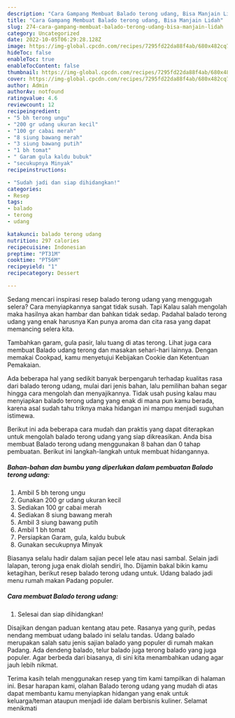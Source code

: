 ```yaml
---
description: "Cara Gampang Membuat Balado terong udang, Bisa Manjain Lidah"
title: "Cara Gampang Membuat Balado terong udang, Bisa Manjain Lidah"
slug: 274-cara-gampang-membuat-balado-terong-udang-bisa-manjain-lidah
category: Uncategorized
date: 2022-10-05T06:29:28.128Z
image: https://img-global.cpcdn.com/recipes/7295fd22da88f4ab/680x482cq70/balado-terong-udang-foto-resep-utama.jpg
hideToc: false
enableToc: true
enableTocContent: false
thumbnail: https://img-global.cpcdn.com/recipes/7295fd22da88f4ab/680x482cq70/balado-terong-udang-foto-resep-utama.jpg
cover: https://img-global.cpcdn.com/recipes/7295fd22da88f4ab/680x482cq70/balado-terong-udang-foto-resep-utama.jpg
author: Admin
authorAv: notfound
ratingvalue: 4.6
reviewcount: 12
recipeingredient:
- "5 bh terong ungu"
- "200 gr udang ukuran kecil"
- "100 gr cabai merah"
- "8 siung bawang merah"
- "3 siung bawang putih"
- "1 bh tomat"
- " Garam gula kaldu bubuk"
- "secukupnya Minyak"
recipeinstructions:

- "Sudah jadi dan siap dihidangkan!"
categories:
- Resep
tags:
- balado
- terong
- udang

katakunci: balado terong udang 
nutrition: 297 calories
recipecuisine: Indonesian
preptime: "PT31M"
cooktime: "PT56M"
recipeyield: "1"
recipecategory: Dessert

---
```



Sedang mencari inspirasi resep balado terong udang yang menggugah selera? Cara menyiapkannya sangat tidak susah. Tapi Kalau salah mengolah maka hasilnya akan hambar dan bahkan tidak sedap. Padahal balado terong udang yang enak harusnya Kan punya aroma dan cita rasa yang dapat memancing selera kita.


Tambahkan garam, gula pasir, lalu tuang di atas terong. Lihat juga cara membuat Balado udang terong dan masakan sehari-hari lainnya. Dengan memakai Cookpad, kamu menyetujui Kebijakan Cookie dan Ketentuan Pemakaian.

Ada beberapa hal yang sedikit banyak berpengaruh terhadap kualitas rasa dari balado terong udang, mulai dari jenis bahan, lalu pemilihan bahan segar hingga cara mengolah dan menyajikannya. Tidak usah pusing kalau mau menyiapkan balado terong udang yang enak di mana pun kamu berada, karena asal sudah tahu triknya maka hidangan ini mampu menjadi suguhan istimewa.


Berikut ini ada beberapa cara mudah dan praktis yang dapat diterapkan untuk mengolah balado terong udang yang siap dikreasikan. Anda bisa membuat Balado terong udang menggunakan 8 bahan dan 0 tahap pembuatan. Berikut ini langkah-langkah untuk membuat hidangannya.

<!--inarticleads1-->

##### Bahan-bahan dan bumbu yang diperlukan dalam pembuatan Balado terong udang:

1. Ambil 5 bh terong ungu
1. Gunakan 200 gr udang ukuran kecil
1. Sediakan 100 gr cabai merah
1. Sediakan 8 siung bawang merah
1. Ambil 3 siung bawang putih
1. Ambil 1 bh tomat
1. Persiapkan  Garam, gula, kaldu bubuk
1. Gunakan secukupnya Minyak


Biasanya selalu hadir dalam sajian pecel lele atau nasi sambal. Selain jadi lalapan, terong juga enak diolah sendiri, lho. Dijamin bakal bikin kamu ketagihan, berikut resep balado terong udang untuk. Udang balado jadi menu rumah makan Padang populer. 

<!--inarticleads2-->

##### Cara membuat Balado terong udang:


1. Selesai dan siap dihidangkan!

Disajikan dengan paduan kentang atau pete. Rasanya yang gurih, pedas nendang membuat udang balado ini selalu tandas. Udang balado merupakan salah satu jenis sajian balado yang populer di rumah makan Padang. Ada dendeng balado, telur balado juga terong balado yang juga populer. Agar berbeda dari biasanya, di sini kita menambahkan udang agar jauh lebih nikmat. 

Terima kasih telah menggunakan resep yang tim kami tampilkan di halaman ini. Besar harapan kami, olahan Balado terong udang yang mudah di atas dapat membantu kamu menyiapkan hidangan yang enak untuk keluarga/teman ataupun menjadi ide dalam berbisnis kuliner. Selamat menikmati

